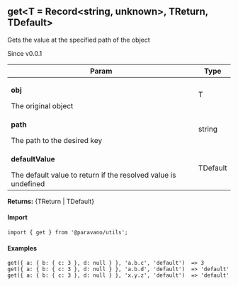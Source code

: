 <h2>get&lt;T = Record&lt;string, unknown&gt;, TReturn, TDefault&gt;</h2>
<p>Gets the value at the specified path of the object</p>
<p>Since v0.0.1</p>
<table>
      <thead>
      <tr>
        <th>Param</th>
        <th>Type</th></tr>
      </thead>
      <tbody><tr><td><p><b>obj</b></p>The original object</td><td>T</td></tr><tr><td><p><b>path</b></p>The path to the desired key</td><td>string</td></tr><tr><td><p><b>defaultValue</b></p>The default value to return if the resolved value is undefined</td><td>TDefault</td></tr></tbody>
    </table><p><b>Returns:</b> {TReturn | TDefault}</p>
<h4>Import</h4>

```
import { get } from '@paravano/utils';
```

  <h4>Examples</h4>




```
get({ a: { b: { c: 3 }, d: null } }, 'a.b.c', 'default')  => 3
get({ a: { b: { c: 3 }, d: null } }, 'a.b.d', 'default')  => 'default'
get({ a: { b: { c: 3 }, d: null } }, 'x.y.z', 'default')  => 'default'
```

